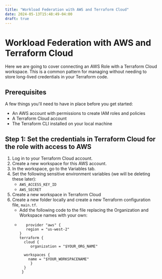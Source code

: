 ```yaml
---
title: "Workload Federation with AWS and Terraform Cloud"
date: 2024-05-13T15:48:49-04:00
draft: true
---
```


# Workload Federation with AWS and Terraform Cloud

Here we are going to cover connecting an AWS Role with a Terraform Cloud workspace. This is a common pattern for managing
without needing to store long-lived credentials in your Terraform code.

## Prerequisites

A few things you'll need to have in place before you get started:
- An AWS account with permissions to create IAM roles and policies
- A Terraform Cloud account
- The Terraform CLI installed on your local machine

## Step 1: Set the credentials in Terraform Cloud for the role with access to AWS

1. Log in to your Terraform Cloud account.
2. Create a new workspace for this AWS account.
3. In the workspace, go to the Variables tab.
4. Set the following sensitive environment variables (we will be deleting these later):
   - `AWS_ACCESS_KEY_ID`
   - `AWS_SECRET`
5. Create a new workspace in Terraform Cloud
6. Create a new folder locally and create a new Terraform configuration file, `main.tf`.
   - Add the following code to the file replacing the Organization and Workspace names with your own:
   - ```hcl
        provider "aws" {
        region = "us-west-2"
     }
     terraform {
       cloud {
          organization = "$YOUR_ORG_NAME"

       workspaces {
         name = "$YOUR_WORKSPACENAME"
          }
       }
      }
     
     ```
     

